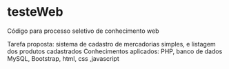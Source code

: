 # testeWeb
Código para processo seletivo de conhecimento web

Tarefa proposta: sistema de cadastro de mercadorias simples, e listagem dos produtos cadastrados
Conhecimentos aplicados:  PHP, banco de dados MySQL, Bootstrap, html, css ,javascript
